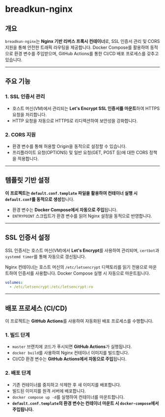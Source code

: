 # breadkun-nginx

## 개요

`breadkun-nginx`는 **Nginx 기반 리버스 프록시 컨테이너**로, SSL 인증서 관리 및 CORS 지원을 통해 안전한 트래픽 라우팅을 제공합니다. Docker Compose를 활용하여 동적으로 환경 변수를 주입받으며, GitHub Actions를 통한 CI/CD 배포 프로세스를 갖추고 있습니다.

---

## 주요 기능

### 1. SSL 인증서 관리

- 호스트 머신(VM)에서 관리되는 **Let's Encrypt SSL 인증서를 마운트**하여 HTTPS 요청을 처리합니다.
- HTTP 요청을 자동으로 HTTPS로 리디렉션하여 보안성을 강화합니다.

### 2. CORS 지원

- 환경 변수를 통해 허용할 Origin을 동적으로 설정할 수 있습니다.
- 프리플라이트 요청(OPTIONS) 및 일반 요청(GET, POST 등)에 대한 CORS 정책을 적용합니다.

---

## 템플릿 기반 설정

**이 프로젝트는 `default.conf.template` 파일을 활용하여 컨테이너 실행 시 `default.conf`를 동적으로 생성**합니다.

- 환경 변수는 **Docker Compose에서 자동으로 주입**됩니다.
- `ENTRYPOINT` 스크립트가 환경 변수를 읽어 Nginx 설정을 동적으로 반영합니다.

---

## SSL 인증서 설정

SSL 인증서는 호스트 머신(VM)에서 **Let's Encrypt**를 사용하여 관리되며, `certbot`과 `systemd timer`를 통해 자동으로 갱신됩니다.

Nginx 컨테이너는 호스트 머신의 `/etc/letsencrypt` 디렉토리를 읽기 전용으로 마운트하여 인증서를 사용합니다. Docker Compose 실행 시 자동으로 마운트됩니다.

```yaml
volumes:
  - /etc/letsencrypt:/etc/letsencrypt:ro
```

---

## 배포 프로세스 (CI/CD)

이 프로젝트는 **GitHub Actions**를 사용하여 자동화된 배포 프로세스를 수행합니다.

### 1. 빌드 단계

- `master` 브랜치에 코드가 푸시되면 **GitHub Actions**가 실행됩니다.
- `docker build`를 사용하여 Nginx 컨테이너 이미지를 빌드합니다.
- CI/CD 환경 변수는 **GitHub Actions에서 자동으로 주입**됩니다.

### 2. 배포 단계

- 기존 컨테이너를 중지하고 삭제한 후 새 이미지를 배포합니다.
- 빌드된 이미지를 원격 서버에 배포합니다.
- `docker compose up -d`를 실행하여 컨테이너를 마운트합니다.
- **`default.conf.template`의 환경 변수는 컨테이너 마운트 시 `docker-compose`에서 주입됩니다.**

